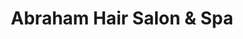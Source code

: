 ---
title: "Abraham Hair Salon & Spa"
url: /guaynabo/abraham-hair-salon-and-spa/
shop: hairdresser
---